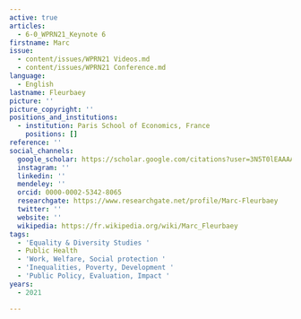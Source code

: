 ```yaml
---
active: true
articles:
  - 6-0_WPRN21_Keynote 6
firstname: Marc
issue:
  - content/issues/WPRN21 Videos.md
  - content/issues/WPRN21 Conference.md
language:
  - English
lastname: Fleurbaey
picture: ''
picture_copyright: ''
positions_and_institutions:
  - institution: Paris School of Economics, France
    positions: []
reference: ''
social_channels:
  google_scholar: https://scholar.google.com/citations?user=3N5T0lEAAAAJ&hl=fr
  instagram: ''
  linkedin: ''
  mendeley: ''
  orcid: 0000-0002-5342-8065
  researchgate: https://www.researchgate.net/profile/Marc-Fleurbaey
  twitter: ''
  website: ''
  wikipedia: https://fr.wikipedia.org/wiki/Marc_Fleurbaey
tags:
  - 'Equality & Diversity Studies '
  - Public Health
  - 'Work, Welfare, Social protection '
  - 'Inequalities, Poverty, Development '
  - 'Public Policy, Evaluation, Impact '
years:
  - 2021

---
```

